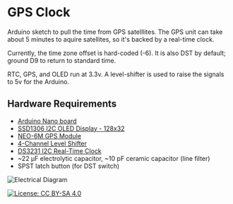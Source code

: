GPS Clock
===

Arduino sketch to pull the time from GPS satelllites. The GPS unit can take
about 5 minutes to aquire satellites, so it's backed by a real-time clock. 

Currently, the time zone offset is hard-coded (-6).  It is also DST by default;
ground D9 to return to standard time.

RTC, GPS, and OLED run at 3.3v. A level-shifter is used to raise the signals
to 5v for the Arduino.

Hardware Requirements
---

 - [Arduino Nano board](https://www.arduino.cc/en/Main/ArduinoBoardNano)
 - [SSD1306 I2C OLED Display - 128x32](https://www.adafruit.com/product/931)
 - [NEO-6M GPS Module](https://www.u-blox.com/en/product/neo-6-series)
 - [4-Channel Level Shifter](https://www.adafruit.com/product/757)
 - [DS3231 I2C Real-Time Clock](https://learn.adafruit.com/adafruit-ds3231-precision-rtc-breakout/overview)
 - ~22 µF electrolytic capacitor, ~10 pF ceramic capacitor (line filter)
 - SPST latch button (for DST switch)

![Electrical Diagram](https://byron-supertech.visualstudio.com/ef56f05e-3922-43c2-ba28-69bc7d33c53b/_api/_versioncontrol/itemContent?repositoryId=392eab30-28de-4788-9596-0595671727a2&path=%2Fdiagrams%2FGPS-RTC-Clock-nano.png&version=GBmaster&contentOnly=true&__v=5 "GPS Clock diagram")

[![License: CC BY-SA 4.0](https://licensebuttons.net/l/by-sa/4.0/80x15.png)](https://creativecommons.org/licenses/by-sa/4.0/)
